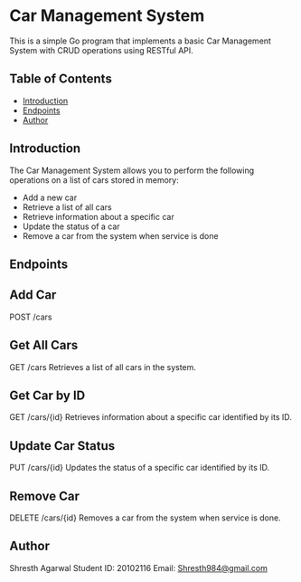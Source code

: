 # Car Management System

This is a simple Go program that implements a basic Car Management System with CRUD operations using RESTful API.

## Table of Contents
- [Introduction](#introduction)
- [Endpoints](#endpoints)
- [Author](#author)

## Introduction

The Car Management System allows you to perform the following operations on a list of cars stored in memory:

- Add a new car
- Retrieve a list of all cars
- Retrieve information about a specific car
- Update the status of a car
- Remove a car from the system when service is done

## Endpoints

## Add Car
POST /cars

## Get All Cars
GET /cars
Retrieves a list of all cars in the system.

## Get Car by ID
GET /cars/{id}
Retrieves information about a specific car identified by its ID.

## Update Car Status
PUT /cars/{id}
Updates the status of a specific car identified by its ID.

## Remove Car
DELETE /cars/{id}
Removes a car from the system when service is done.

## Author
Shresth Agarwal
Student ID: 20102116
Email: Shresth984@gmail.com
